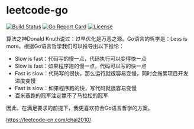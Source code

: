 # leetcode-go

[![Build Status](https://travis-ci.org/chai2010/leetcode-go.svg)](https://travis-ci.org/chai2010/leetcode-go)
[![Go Report Card](https://goreportcard.com/badge/github.com/chai2010/leetcode-go)](https://goreportcard.com/report/github.com/chai2010/leetcode-go)
[![License](http://img.shields.io/badge/license-BSD-blue.svg)](https://github.com/chai2010/leetcode-go/blob/master/LICENSE)

算法之神Donald Knuth说过：过早优化是万恶之源。Go语言的哲学是：Less is more。根据Go语言哲学我们可以推导出以下推论：

- Slow is fast：代码写的慢一点，代码执行可以变得快一点
- Slow is fast：如果程序跑的慢一点，代码可以写的快一点
- Fast is slow：代码写的很快，那么运行就很容易变慢，同时会拖累项目开发进度变慢
- Fast is slow：如果程序跑的快，写代码就很容易变慢
- 百米赛跑的冠军注定赢不了马拉松的冠军

因此，在满足要求的前提下，我更喜欢符合Go语言哲学的方案。

https://leetcode-cn.com/chai2010/
